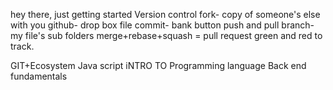 hey there, just getting started
Version control 
fork- copy of someone's else with you
github- drop box file 
commit- bank button
push and pull
branch- my file's sub folders
merge+rebase+squash = 
pull request green and red to track. 


GIT+Ecosystem
Java script
iNTRO TO Programming language
Back end fundamentals 